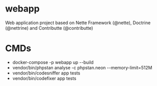 # webapp
Web application project based on Nette Framework (@nette), Doctrine (@nettrine) and Contributte (@contributte)


# CMDs

* docker-compose -p webapp up --build
* vendor/bin/phpstan analyse -c phpstan.neon --memory-limit=512M
* vendor/bin/codesniffer app tests
* vendor/bin/codefixer app tests
